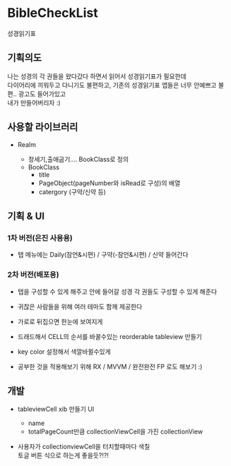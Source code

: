# BibleCheckList
성경읽기표 


## 기획의도
나는 성경의 각 권들을 왔다갔다 하면서 읽어서 성경읽기표가 필요한데  
다이어리에 끼워두고 다니기도 불편하고, 기존의 성경읽기표 앱들은 너무 안예쁘고 불편.. 광고도 들어가있고  
내가 만들어버리자 :)  


## 사용할 라이브러리
* Realm
  
  * 창세기,출애굽기.... BookClass로 정의
  * BookClass
    * title
    * PageObject(pageNumber와 isRead로 구성)의 배열
    * catergory (구약/신약 등) 
    
    
    
## 기획 & UI 

### 1차 버전(은진 사용용)

* 탭 메뉴에는 Daily(잠언&시편) / 구약(-잠언&시편) / 신약 들어간다  

### 2차 버전(배포용)

* 탭을 구성할 수 있게 해주고 안에 들어갈 성경 각 권들도 구성할 수 있게 해준다
* 귀찮은 사람들을 위해 여러 테마도 함께 제공한다 
* 가로로 뒤집으면 한눈에 보여지게 
* 드래드해서 CELL의 순서를 바꿀수있는 reorderable tableview 만들기 
* key color 설정해서 색깔바뀔수있게 

* 공부한 것을 적용해보기 위해 RX / MVVM / 완전완전 FP 로도 해보기 :) 



## 개발 

* tableviewCell xib 만들기 
  UI 
  * name
  * totalPageCount만큼 collectionViewCell을 가진 collectionView 

  
* 사용자가 collectionviewCell을 터치할때마다 색칠  
  토글 버튼 식으로 하는게 좋을듯?!?! 
    
 

